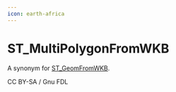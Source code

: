 ```yaml
---
icon: earth-africa
---
```


# ST\_MultiPolygonFromWKB

A synonym for [ST\_GeomFromWKB](../../../sql-statements-and-structure/geographic-geometric-features/wkb/st_geomfromwkbt/).

CC BY-SA / Gnu FDL
